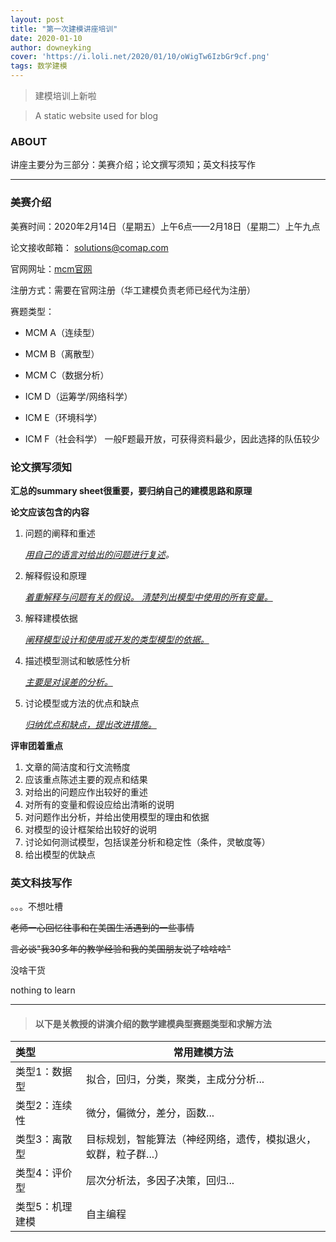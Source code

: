 ```yaml
---
layout: post
title: "第一次建模讲座培训"
date: 2020-01-10
author: downeyking
cover: 'https://i.loli.net/2020/01/10/oWigTw6IzbGr9cf.png'
tags: 数学建模
---
```


> 建模培训上新啦
>

> A static website used for blog

### ABOUT

讲座主要分为三部分：美赛介绍；论文撰写须知；英文科技写作

------



### 美赛介绍

美赛时间：2020年2月14日（星期五）上午6点——2月18日（星期二）上午九点

论文接收邮箱： solutions@comap.com

官网网址：<a href="https://www.comap.com/undergraduate/contests/mcm/">mcm官网</a>

注册方式：需要在官网注册（华工建模负责老师已经代为注册）

赛题类型：

- MCM A（连续型）

- MCM B（离散型）

- MCM C（数据分析）

- ICM D（运筹学/网络科学）

- ICM E（环境科学）

- ICM F（社会科学）       一般F题最开放，可获得资料最少，因此选择的队伍较少

  

### 论文撰写须知

**汇总的summary sheet很重要，要归纳自己的建模思路和原理**

**论文应该包含的内容**

1. 问题的阐释和重述

   *<u>用自己的语言对给出的问题进行复述</u>。*

2. 解释假设和原理

   *<u>着重解释与问题有关的假设。 清楚列出模型中使用的所有变量。</u>*

4. 解释建模依据

   <u>*阐释模型设计和使用或开发的类型模型的依据。*</u>

4. 描述模型测试和敏感性分析

   <u>*主要是对误差的分析。*</u>

5. 讨论模型或方法的优点和缺点

   *<u>归纳优点和缺点，提出改进措施。</u>*



**评审团着重点**

1. 文章的简洁度和行文流畅度
2. 应该重点陈述主要的观点和结果
3. 对给出的问题应作出较好的重述
4. 对所有的变量和假设应给出清晰的说明
5. 对问题作出分析，并给出使用模型的理由和依据
6. 对模型的设计框架给出较好的说明
7. 讨论如何测试模型，包括误差分析和稳定性（条件，灵敏度等）
8. 给出模型的优缺点



### 英文科技写作

。。。不想吐槽

~~老师一心回忆往事和在美国生活遇到的一些事情~~

~~言必谈"我30多年的教学经验和我的美国朋友说了啥啥啥"~~

没啥干货

nothing to learn

------





> #### 以下是关教授的讲演介绍的数学建模典型赛题类型和求解方法

| 类型            | 常用建模方法                                                 |
| :-------------- | ------------------------------------------------------------ |
| 类型1：数据型   | 拟合，回归，分类，聚类，主成分分析...                        |
| 类型2：连续性   | 微分，偏微分，差分，函数...                                  |
| 类型3：离散型   | 目标规划，智能算法（神经网络，遗传，模拟退火，蚁群，粒子群...） |
| 类型4：评价型   | 层次分析法，多因子决策，回归...                              |
| 类型5：机理建模 | 自主编程                                                     |



